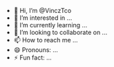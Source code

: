 - 👋 Hi, I’m @VinczTco
- 👀 I’m interested in ...
- 🌱 I’m currently learning ...
- 💞️ I’m looking to collaborate on ...
- 📫 How to reach me ...
- 😄 Pronouns: ...
- ⚡ Fun fact: ...

<!---
VinczTco/VinczTco is a ✨ special ✨ repository because its `README.md` (this file) appears on your GitHub profile.
You can click the Preview link to take a look at your changes.
--->
